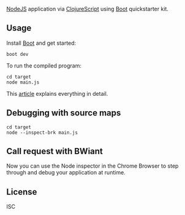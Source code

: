 [NodeJS](https://github.com/nodejs/node) application via [ClojureScript](https://github.com/clojure/clojurescript) using [Boot](https://github.com/boot-clj/boot) quickstarter kit.

## Usage

Install [Boot](http://boot-clj.com/) and get started:

```
boot dev
```

To run the compiled program:

```
cd target
node main.js
```

This [article](https://specious.github.io/blog/2016/12/07/Starting-a-NodeJS-app-with-ClojureScript-and-Boot/) explains everything in detail.

## Debugging with source maps

```
cd target
node --inspect-brk main.js
```

## Call request with BWiant


Now you can use the Node inspector in the Chrome Browser to step through and debug your application at runtime.

## License

ISC
